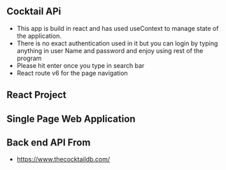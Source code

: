 
## Cocktail APi

- This app is build in react and has used useContext to manage state of the application. 
- There is no exact authentication used in it but you can login by typing anything in user Name and password and enjoy using rest of the program
-  Please hit enter once you type in search bar
-  React route v6 for the page navigation

## React Project
## Single Page Web Application

## Back end API From
 - https://www.thecocktaildb.com/
